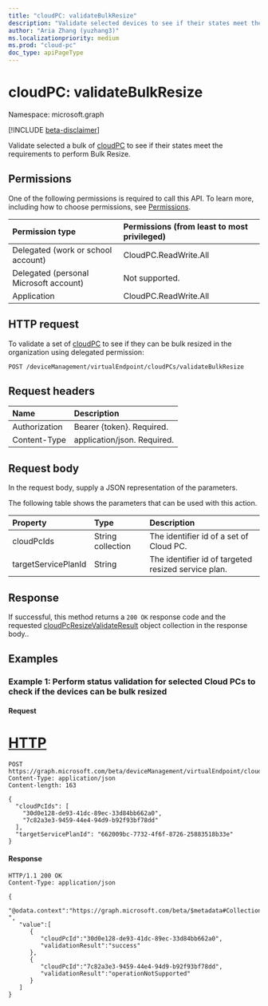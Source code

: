 ```yaml
---
title: "cloudPC: validateBulkResize"
description: "Validate selected devices to see if their states meet the requirements to perform Bulk Resize."
author: "Aria Zhang (yuzhang3)"
ms.localizationpriority: medium
ms.prod: "cloud-pc"
doc_type: apiPageType
---
```


# cloudPC: validateBulkResize

Namespace: microsoft.graph

[!INCLUDE [beta-disclaimer](../../includes/beta-disclaimer.md)]

Validate selected a bulk of [cloudPC](../resources/cloudpc.md) to see if their states meet the requirements to perform Bulk Resize.

## Permissions

One of the following permissions is required to call this API. To learn more, including how to choose permissions, see [Permissions](/graph/permissions-reference).

|Permission type|Permissions (from least to most privileged)|
|:---|:---|
|Delegated (work or school account)|CloudPC.ReadWrite.All|
|Delegated (personal Microsoft account)|Not supported.|
|Application|CloudPC.ReadWrite.All|

## HTTP request

<!-- {
  "blockType": "ignored"
}
-->

To validate a set of [cloudPC](../resources/cloudpc.md) to see if they can be bulk resized in the organization using delegated permission:

``` http
POST /deviceManagement/virtualEndpoint/cloudPCs/validateBulkResize
```

## Request headers

|Name|Description|
|:---|:---|
|Authorization|Bearer {token}. Required.|
|Content-Type|application/json. Required.|

## Request body

In the request body, supply a JSON representation of the parameters.

The following table shows the parameters that can be used with this action.

|Property|Type|Description|
|:---|:---|:---|
|cloudPcIds|String collection|The identifier id of a set of Cloud PC.|
|targetServicePlanId|String|The identifier id of targeted resized service plan.|

## Response

If successful, this method returns a `200 OK` response code and the requested [cloudPcResizeValidateResult](../resources/cloudPcResizeValidationResult.md) object collection in the response body..

## Examples

### Example 1: Perform status validation for selected Cloud PCs to check if the devices can be bulk resized

#### Request
# [HTTP](#tab/http)
<!-- {
  "blockType": "request",
  "name": "cloudpc-validatebulkresize"
}
-->

``` http
POST https://graph.microsoft.com/beta/deviceManagement/virtualEndpoint/cloudPCs/validateBulkResize
Content-Type: application/json
Content-length: 163

{
  "cloudPcIds": [
    "30d0e128-de93-41dc-89ec-33d84bb662a0", 
    "7c82a3e3-9459-44e4-94d9-b92f93bf78dd"
  ],
  "targetServicePlanId": "662009bc-7732-4f6f-8726-25883518b33e"
}
```

#### Response

<!-- {
  "blockType": "response",
  "truncated": true
}
-->

``` http
HTTP/1.1 200 OK
Content-Type: application/json

{
   "@odata.context":"https://graph.microsoft.com/beta/$metadata#Collection(microsoft.graph.cloudPcResizeValidationResult) ",
   "value":[
      {
         "cloudPcId":"30d0e128-de93-41dc-89ec-33d84bb662a0",
         "validationResult":"success"
      },
      {
         "cloudPcId":"7c82a3e3-9459-44e4-94d9-b92f93bf78dd",
         "validationResult":"operationNotSupported"
      }
   ]
}
```

